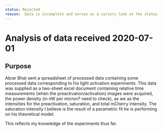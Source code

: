 ```yaml
---
status: Rejected 
reason:  Data is incomplete and serves as a cursory look at the status of the project
---
```


# Analysis of data received 2020-07-01 

## Purpose
Abrar Bhat sent a spreadsheet of processed data containing some processed data 
corresponding to his light activation experiments. This data was supplied as a 
two-sheet excel document containing relative time measurements (when the
preactivation/activation) images were acquired, the power density (in nW per
micron? need to check), as we as the intensities for the preactivation,
saturation, and total mCherry intensity. The saturation intensity I believe is
the result of a parametric fit he is performing on his theoretical model.

This reflects my knowledge of the experiments thus far.